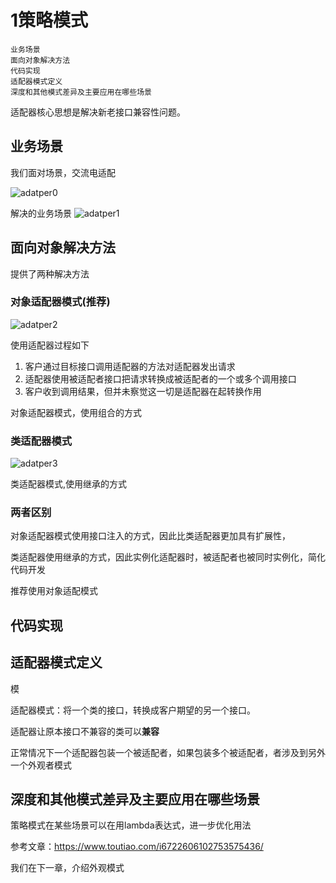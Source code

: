 # 1策略模式

    业务场景
    面向对象解决方法
    代码实现
    适配器模式定义
    深度和其他模式差异及主要应用在哪些场景

适配器核心思想是解决新老接口兼容性问题。

## 业务场景
我们面对场景，交流电适配

![adatper0](adatper0.png)

解决的业务场景
![adatper1](adatper1.png)

## 面向对象解决方法

提供了两种解决方法

### 对象适配器模式(推荐)
![adatper2](adatper2.png)

使用适配器过程如下

1. 客户通过目标接口调用适配器的方法对适配器发出请求
2. 适配器使用被适配者接口把请求转换成被适配者的一个或多个调用接口
3. 客户收到调用结果，但并未察觉这一切是适配器在起转换作用

对象适配器模式，使用组合的方式

### 类适配器模式
![adatper3](adatper3.png)

类适配器模式,使用继承的方式

### 两者区别

对象适配器模式使用接口注入的方式，因此比类适配器更加具有扩展性，

类适配器使用继承的方式，因此实例化适配器时，被适配者也被同时实例化，简化代码开发

推荐使用对象适配模式

## 代码实现


## 适配器模式定义
模

适配器模式：将一个类的接口，转换成客户期望的另一个接口。

适配器让原本接口不兼容的类可以**兼容**

正常情况下一个适配器包装一个被适配者，如果包装多个被适配者，者涉及到另外一个外观者模式


## 深度和其他模式差异及主要应用在哪些场景

策略模式在某些场景可以在用lambda表达式，进一步优化用法

参考文章：https://www.toutiao.com/i6722606102753575436/

我们在下一章，介绍外观模式
